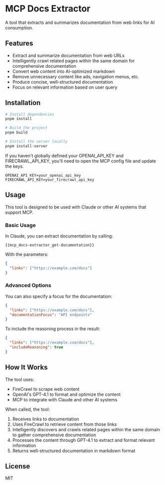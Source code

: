 # MCP Docs Extractor

A tool that extracts and summarizes documentation from web links for AI consumption.

## Features

- Extract and summarize documentation from web URLs
- Intelligently crawl related pages within the same domain for comprehensive documentation
- Convert web content into AI-optimized markdown
- Remove unnecessary content like ads, navigation menus, etc.
- Produce concise, well-structured documentation
- Focus on relevant information based on user query

## Installation

```bash
# Install dependencies
pnpm install

# Build the project
pnpm build

# Install the server locally
pnpm install-server
```

If you haven't globally defined your OPENAI_API_KEY and FIRECRAWL_API_KEY, you'll need to open the MCP config file and update the keys. 

```
OPENAI_API_KEY=your_openai_api_key
FIRECRAWL_API_KEY=your_firecrawl_api_key
```

## Usage

This tool is designed to be used with Claude or other AI systems that support MCP.

### Basic Usage

In Claude, you can extract documentation by calling:

```
{{mcp_docs-extractor_get-documentation}}
```

With the parameters:

```json
{
  "links": ["https://example.com/docs"]
}
```

### Advanced Options

You can also specify a focus for the documentation:

```json
{
  "links": ["https://example.com/docs"],
  "documentationFocus": "API endpoints"
}
```

To include the reasoning process in the result:

```json
{
  "links": ["https://example.com/docs"],
  "includeReasoning": true
}
```

## How It Works

The tool uses:

- FireCrawl to scrape web content
- OpenAI's GPT-4.1 to format and optimize the content
- MCP to integrate with Claude and other AI systems

When called, the tool:

1. Receives links to documentation
2. Uses FireCrawl to retrieve content from those links
3. Intelligently discovers and crawls related pages within the same domain to gather comprehensive documentation
4. Processes the content through GPT-4.1 to extract and format relevant information
5. Returns well-structured documentation in markdown format

## License

MIT

```

```
